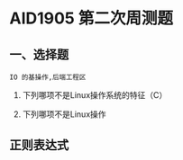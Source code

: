 # AID1905 第二次周测题

## 一、选择题
    IO 的基操作,后端工程区
1. 下列哪项不是Linux操作系统的特征（C）

1. 下列哪项不是Linux操作
   
 ## 正则表达式